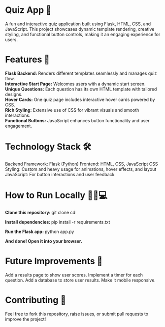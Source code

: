 # Quiz App 🎉  
A fun and interactive quiz application built using Flask, HTML, CSS, and JavaScript. This project showcases dynamic template rendering, creative styling, and functional button controls, making it an engaging experience for users.

# Features 🌟

<b>Flask Backend:</b>
  Renders different templates seamlessly and manages quiz flow. <br>
<b>Interactive Start Page:</b>
  Welcomes users with a dynamic start screen. <br>
<b>Unique Questions:</b>
  Each question has its own HTML template with tailored designs. <br>
<b>Hover Cards:</b>
  One quiz page includes interactive hover cards powered by CSS. <br>
<b>Rich Styling:</b>
  Extensive use of CSS for vibrant visuals and smooth interactions. <br>
<b>Functional Buttons:</b>
  JavaScript enhances button functionality and user engagement.


# Technology Stack 🛠️
Backend Framework: Flask (Python)
Frontend: HTML, CSS, JavaScript
CSS Styling: Custom and heavy usage for animations, hover effects, and layout
JavaScript: For button interactions and user feedback

# How to Run Locally 🏃‍♂️💻

<b> Clone this repository: </b>
git clone <your-repo-link>
cd <repository-folder>

<b> Install dependencies: </b>
pip install -r requirements.txt

<b> Run the Flask app: </b>
python app.py

<b> And done! Open it into your browser. </b>

# Future Improvements 🚀
Add a results page to show user scores.
Implement a timer for each question.
Add a database to store user results.
Make it mobile responsive.

# Contributing 🤝
Feel free to fork this repository, raise issues, or submit pull requests to improve the project!
